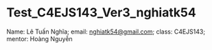 # Test_C4EJS143_Ver3_nghiatk54
Name: Lê Tuấn Nghĩa; email: nghiatk54@gmail.com; class: C4EJS143; mentor: Hoàng Nguyễn
